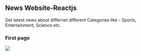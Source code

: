 <h2> News Website-Reactjs </h2>
Get latest news about differnet different Categories like - Sports, Entertainment, Science etc. 
<h3> First page </h3>
<img src="https://github.com/Manpreetmeen/newsWebsite/assets/155131920/8fbc6ca8-634d-4d08-bc3a-bee79b2a65a2">
